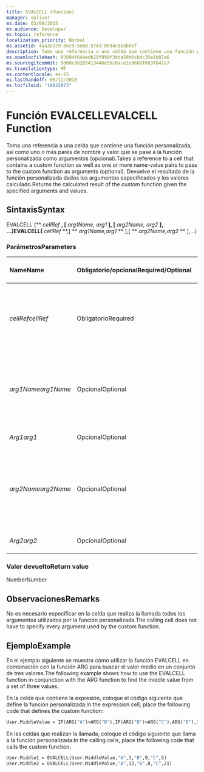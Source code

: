 ```yaml
---
title: EVALCELL (función)
manager: soliver
ms.date: 03/09/2015
ms.audience: Developer
ms.topic: reference
localization_priority: Normal
ms.assetid: 4aa3a1c9-dec9-5eb0-5743-0534c0b3bb5f
description: Toma una referencia a una celda que contiene una función personalizada, así como uno o más pares de nombre y valor que se pase a la función personalizada como argumentos (opcional). Devuelve el resultado de la función personalizada dados los argumentos especificados y los valores calculado.
ms.openlocfilehash: 03094f644edb29f990f3dda50b0cb4c35e1b07a6
ms.sourcegitcommit: 9d60cd82b5413446e5bc8ace2cd689f683fb41a7
ms.translationtype: MT
ms.contentlocale: es-ES
ms.lasthandoff: 06/11/2018
ms.locfileid: "19822073"
---
```

# <a name="evalcell-function"></a><span data-ttu-id="85ad3-104">Función EVALCELL</span><span class="sxs-lookup"><span data-stu-id="85ad3-104">EVALCELL Function</span></span>

<span data-ttu-id="85ad3-105">Toma una referencia a una celda que contiene una función personalizada, así como uno o más pares de nombre y valor que se pase a la función personalizada como argumentos (opcional).</span><span class="sxs-lookup"><span data-stu-id="85ad3-105">Takes a reference to a cell that contains a custom function as well as one or more name-value pairs to pass to the custom function as arguments (optional).</span></span> <span data-ttu-id="85ad3-106">Devuelve el resultado de la función personalizada dados los argumentos especificados y los valores calculado.</span><span class="sxs-lookup"><span data-stu-id="85ad3-106">Returns the calculated result of the custom function given the specified arguments and values.</span></span>
  
## <a name="syntax"></a><span data-ttu-id="85ad3-107">Sintaxis</span><span class="sxs-lookup"><span data-stu-id="85ad3-107">Syntax</span></span>

<span data-ttu-id="85ad3-108">EVALCELL (** *cellRef* **, [** *arg1Name, arg1* **], [** *arg2Name, arg2* **], …)</span><span class="sxs-lookup"><span data-stu-id="85ad3-108">EVALCELL(** *cellRef* **,[ ** *arg1Name,arg1* ** ],[ ** *arg2Name,arg2* ** ],…)</span></span> 
  
### <a name="parameters"></a><span data-ttu-id="85ad3-109">Parámetros</span><span class="sxs-lookup"><span data-stu-id="85ad3-109">Parameters</span></span>

|<span data-ttu-id="85ad3-110">**Name**</span><span class="sxs-lookup"><span data-stu-id="85ad3-110">**Name**</span></span>|<span data-ttu-id="85ad3-111">**Obligatorio/opcional**</span><span class="sxs-lookup"><span data-stu-id="85ad3-111">**Required/Optional**</span></span>|<span data-ttu-id="85ad3-112">**Tipo de datos**</span><span class="sxs-lookup"><span data-stu-id="85ad3-112">**Data Type**</span></span>|<span data-ttu-id="85ad3-113">**Descripción**</span><span class="sxs-lookup"><span data-stu-id="85ad3-113">**Description**</span></span>|
|:-----|:-----|:-----|:-----|
| <span data-ttu-id="85ad3-114">_cellRef_</span><span class="sxs-lookup"><span data-stu-id="85ad3-114">_cellRef_</span></span> <br/> |<span data-ttu-id="85ad3-115">Obligatorio</span><span class="sxs-lookup"><span data-stu-id="85ad3-115">Required</span></span>  <br/> |<span data-ttu-id="85ad3-116">**String**</span><span class="sxs-lookup"><span data-stu-id="85ad3-116">**String**</span></span> <br/> |<span data-ttu-id="85ad3-117">Una referencia a la celda que contiene la función personalizada.</span><span class="sxs-lookup"><span data-stu-id="85ad3-117">A reference to the cell that contains the custom function.</span></span> <span data-ttu-id="85ad3-118">Se permiten referencias entre hojas.</span><span class="sxs-lookup"><span data-stu-id="85ad3-118">Cross-sheet references are allowed.</span></span>  <br/> |
| <span data-ttu-id="85ad3-119">_arg1Name_</span><span class="sxs-lookup"><span data-stu-id="85ad3-119">_arg1Name_</span></span> <br/> |<span data-ttu-id="85ad3-120">Opcional</span><span class="sxs-lookup"><span data-stu-id="85ad3-120">Optional</span></span>  <br/> |<span data-ttu-id="85ad3-121">**String**</span><span class="sxs-lookup"><span data-stu-id="85ad3-121">**String**</span></span> <br/> |<span data-ttu-id="85ad3-p104">Nombre del primer argumento que se va a pasar a la función personalizada. Se permiten espacios.</span><span class="sxs-lookup"><span data-stu-id="85ad3-p104">The name of the first argument to be passed to the custom function. Spaces are allowed.</span></span>  <br/> |
| <span data-ttu-id="85ad3-124">_Arg1_</span><span class="sxs-lookup"><span data-stu-id="85ad3-124">_arg1_</span></span> <br/> |<span data-ttu-id="85ad3-125">Opcional</span><span class="sxs-lookup"><span data-stu-id="85ad3-125">Optional</span></span>  <br/> |<span data-ttu-id="85ad3-126">**Varían**</span><span class="sxs-lookup"><span data-stu-id="85ad3-126">**Varies**</span></span> <br/> |<span data-ttu-id="85ad3-127">Valor del parámetro _arg1_ .</span><span class="sxs-lookup"><span data-stu-id="85ad3-127">Value of the  _arg1_ parameter.</span></span>  <br/> |
| <span data-ttu-id="85ad3-128">_arg2Name_</span><span class="sxs-lookup"><span data-stu-id="85ad3-128">_arg2Name_</span></span> <br/> |<span data-ttu-id="85ad3-129">Opcional</span><span class="sxs-lookup"><span data-stu-id="85ad3-129">Optional</span></span>  <br/> |<span data-ttu-id="85ad3-130">**String**</span><span class="sxs-lookup"><span data-stu-id="85ad3-130">**String**</span></span> <br/> |<span data-ttu-id="85ad3-131">El nombre del segundo argumento que se pasan a la función personalizada.</span><span class="sxs-lookup"><span data-stu-id="85ad3-131">The name of the second argument to be passed to the custom function.</span></span> <span data-ttu-id="85ad3-132">Se permiten espacios.</span><span class="sxs-lookup"><span data-stu-id="85ad3-132">Spaces are allowed.</span></span>  <br/> |
| <span data-ttu-id="85ad3-133">_Arg2_</span><span class="sxs-lookup"><span data-stu-id="85ad3-133">_arg2_</span></span> <br/> |<span data-ttu-id="85ad3-134">Opcional</span><span class="sxs-lookup"><span data-stu-id="85ad3-134">Optional</span></span>  <br/> |<span data-ttu-id="85ad3-135">**Varían**</span><span class="sxs-lookup"><span data-stu-id="85ad3-135">**Varies**</span></span> <br/> |<span data-ttu-id="85ad3-136">Valor del parámetro _arg2_ .</span><span class="sxs-lookup"><span data-stu-id="85ad3-136">Value of the  _arg2_ parameter.</span></span>  <br/> |
   
### <a name="return-value"></a><span data-ttu-id="85ad3-137">Valor devuelto</span><span class="sxs-lookup"><span data-stu-id="85ad3-137">Return value</span></span>

<span data-ttu-id="85ad3-138">Number</span><span class="sxs-lookup"><span data-stu-id="85ad3-138">Number</span></span>
  
## <a name="remarks"></a><span data-ttu-id="85ad3-139">Observaciones</span><span class="sxs-lookup"><span data-stu-id="85ad3-139">Remarks</span></span>

<span data-ttu-id="85ad3-140">No es necesario especificar en la celda que realiza la llamada todos los argumentos utilizados por la función personalizada.</span><span class="sxs-lookup"><span data-stu-id="85ad3-140">The calling cell does not have to specify every argument used by the custom function.</span></span> 
  
## <a name="example"></a><span data-ttu-id="85ad3-141">Ejemplo</span><span class="sxs-lookup"><span data-stu-id="85ad3-141">Example</span></span>

<span data-ttu-id="85ad3-142">En el ejemplo siguiente se muestra cómo utilizar la función EVALCELL en combinación con la función ARG para buscar el valor medio en un conjunto de tres valores.</span><span class="sxs-lookup"><span data-stu-id="85ad3-142">The following example shows how to use the EVALCELL function in conjunction with the ARG function to find the middle value from a set of three values.</span></span> 
  
<span data-ttu-id="85ad3-143">En la celda que contiene la expresión, coloque el código siguiente que define la función personalizada:</span><span class="sxs-lookup"><span data-stu-id="85ad3-143">In the expression cell, place the following code that defines the custom function:</span></span> 
  
```vb
User.MiddleValue = IF(ARG("A")>ARG("B"),IF(ARG("B")>ARG("C"),ARG("B"),IF(ARG("A")>ARG("C"),ARG("C"),ARG("A"))),IF(ARG("A")>ARG("C"),ARG("A"),IF(ARG("B")>ARG("C"),ARG("C"),ARG("B"))))
```

<span data-ttu-id="85ad3-144">En las celdas que realizan la llamada, coloque el código siguiente que llama a la función personalizada:</span><span class="sxs-lookup"><span data-stu-id="85ad3-144">In the calling cells, place the following code that calls the custom function:</span></span>
  
```vb
User.Middle1 = EVALCELL(User.MiddleValue,"A",3,"B",9,"C",5) 
User.Middle2 = EVALCELL(User.MiddleValue,"A",12,"B",0,"C",21) 

```


